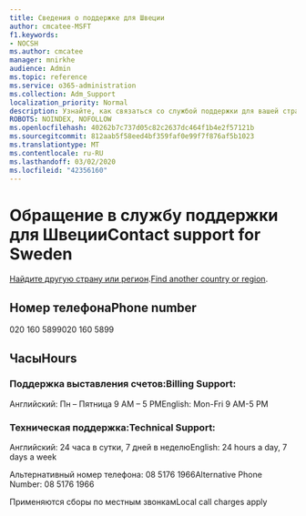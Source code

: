 ```yaml
---
title: Сведения о поддержке для Швеции
author: cmcatee-MSFT
f1.keywords:
- NOCSH
ms.author: cmcatee
manager: mnirkhe
audience: Admin
ms.topic: reference
ms.service: o365-administration
ms.collection: Adm_Support
localization_priority: Normal
description: Узнайте, как связаться со службой поддержки для вашей страны или региона.
ROBOTS: NOINDEX, NOFOLLOW
ms.openlocfilehash: 40262b7c737d05c82c2637dc464f1b4e2f57121b
ms.sourcegitcommit: 812aab5f58eed4bf359faf0e99f7f876af5b1023
ms.translationtype: MT
ms.contentlocale: ru-RU
ms.lasthandoff: 03/02/2020
ms.locfileid: "42356160"
---
```

# <a name="contact-support-for-sweden"></a><span data-ttu-id="856bd-103">Обращение в службу поддержки для Швеции</span><span class="sxs-lookup"><span data-stu-id="856bd-103">Contact support for Sweden</span></span>

<span data-ttu-id="856bd-104">[Найдите другую страну или регион](../contact-support-for-business-products.md).</span><span class="sxs-lookup"><span data-stu-id="856bd-104">[Find another country or region](../contact-support-for-business-products.md).</span></span>

## <a name="phone-number"></a><span data-ttu-id="856bd-105">Номер телефона</span><span class="sxs-lookup"><span data-stu-id="856bd-105">Phone number</span></span>
<span data-ttu-id="856bd-106">020 160 5899</span><span class="sxs-lookup"><span data-stu-id="856bd-106">020 160 5899</span></span>

## <a name="hours"></a><span data-ttu-id="856bd-107">Часы</span><span class="sxs-lookup"><span data-stu-id="856bd-107">Hours</span></span>
### <a name="billing-support"></a><span data-ttu-id="856bd-108">Поддержка выставления счетов:</span><span class="sxs-lookup"><span data-stu-id="856bd-108">Billing Support:</span></span>

<span data-ttu-id="856bd-109">Английский: Пн – Пятница 9 AM – 5 PM</span><span class="sxs-lookup"><span data-stu-id="856bd-109">English: Mon-Fri 9 AM-5 PM</span></span>

### <a name="technical-support"></a><span data-ttu-id="856bd-110">Техническая поддержка:</span><span class="sxs-lookup"><span data-stu-id="856bd-110">Technical Support:</span></span>

<span data-ttu-id="856bd-111">Английский: 24 часа в сутки, 7 дней в неделю</span><span class="sxs-lookup"><span data-stu-id="856bd-111">English: 24 hours a day, 7 days a week</span></span>

<span data-ttu-id="856bd-112">Альтернативный номер телефона: 08 5176 1966</span><span class="sxs-lookup"><span data-stu-id="856bd-112">Alternative Phone Number: 08 5176 1966</span></span>

<span data-ttu-id="856bd-113">Применяются сборы по местным звонкам</span><span class="sxs-lookup"><span data-stu-id="856bd-113">Local call charges apply</span></span>
